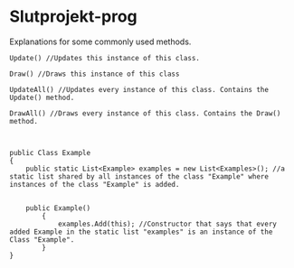 # Slutprojekt-prog
Explanations for some commonly used methods. 

    Update() //Updates this instance of this class. 

    Draw() //Draws this instance of this class

    UpdateAll() //Updates every instance of this class. Contains the Update() method.

    DrawAll() //Draws every instance of this class. Contains the Draw() method.



    public Class Example
    {
        public static List<Example> examples = new List<Examples>(); //a static list shared by all instances of the class "Example" where instances of the class "Example" is added.


        public Example()
            {
                examples.Add(this); //Constructor that says that every added Example in the static list "examples" is an instance of the Class "Example".
            }
    }


